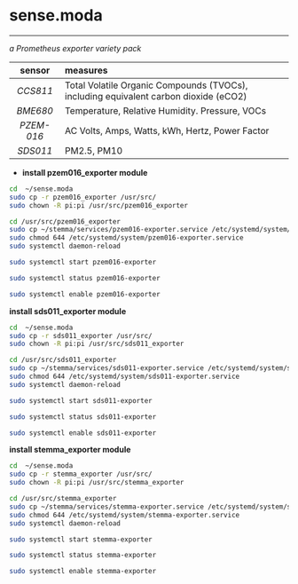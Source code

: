 # sense.moda

***

*a Prometheus exporter variety pack*

|   sensor   | measures                                                                             |
| :--------: | :----------------------------------------------------------------------------------- |
|  *CCS811*  | Total Volatile Organic Compounds (TVOCs), including equivalent carbon dioxide (eCO2) |
|  *BME680*  | Temperature, Relative Humidity. Pressure, VOCs                                       |
| *PZEM-016* | AC Volts, Amps, Watts, kWh, Hertz, Power Factor                                      |
|  *SDS011*  | PM2.5, PM10                                                                          |

*   **install pzem016\_exporter module**

```bash
cd  ~/sense.moda
sudo cp -r pzem016_exporter /usr/src/
sudo chown -R pi:pi /usr/src/pzem016_exporter

cd /usr/src/pzem016_exporter
sudo cp ~/stemma/services/pzem016-exporter.service /etc/systemd/system/pzem016-exporter.service
sudo chmod 644 /etc/systemd/system/pzem016-exporter.service
sudo systemctl daemon-reload

sudo systemctl start pzem016-exporter

sudo systemctl status pzem016-exporter

sudo systemctl enable pzem016-exporter

```

**install sds011\_exporter module**

```bash
cd  ~/sense.moda
sudo cp -r sds011_exporter /usr/src/
sudo chown -R pi:pi /usr/src/sds011_exporter

cd /usr/src/sds011_exporter
sudo cp ~/stemma/services/sds011-exporter.service /etc/systemd/system/sds011-exporter.service
sudo chmod 644 /etc/systemd/system/sds011-exporter.service
sudo systemctl daemon-reload

sudo systemctl start sds011-exporter

sudo systemctl status sds011-exporter

sudo systemctl enable sds011-exporter
```

**install stemma\_exporter module**

```bash
cd  ~/sense.moda
sudo cp -r stemma_exporter /usr/src/
sudo chown -R pi:pi /usr/src/stemma_exporter

cd /usr/src/stemma_exporter
sudo cp ~/stemma/services/stemma-exporter.service /etc/systemd/system/stemma-exporter.service
sudo chmod 644 /etc/systemd/system/stemma-exporter.service
sudo systemctl daemon-reload

sudo systemctl start stemma-exporter

sudo systemctl status stemma-exporter

sudo systemctl enable stemma-exporter


```